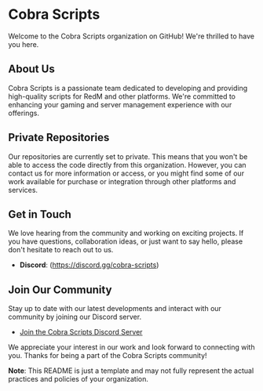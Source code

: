 # Cobra Scripts

Welcome to the Cobra Scripts organization on GitHub! We're thrilled to have you here.

## About Us

Cobra Scripts is a passionate team dedicated to developing and providing high-quality scripts for RedM and other platforms. We're committed to enhancing your gaming and server management experience with our offerings.

## Private Repositories

Our repositories are currently set to private. This means that you won't be able to access the code directly from this organization. However, you can contact us for more information or access, or you might find some of our work available for purchase or integration through other platforms and services.

## Get in Touch

We love hearing from the community and working on exciting projects. If you have questions, collaboration ideas, or just want to say hello, please don't hesitate to reach out to us.

- **Discord**: (https://discord.gg/cobra-scripts)

## Join Our Community

Stay up to date with our latest developments and interact with our community by joining our Discord server.

- [Join the Cobra Scripts Discord Server](https://discord.gg/cobra-scripts)

We appreciate your interest in our work and look forward to connecting with you. Thanks for being a part of the Cobra Scripts community!

**Note**: This README is just a template and may not fully represent the actual practices and policies of your organization.
